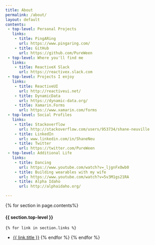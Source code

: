 ```yaml
---
title: About
permalink: /about/
layout: default
contents:
 - top-level: Personal Projects
   links:
    - title: PingARing
      url: https://www.pingaring.com/
    - title: GitHub
      url: https://github.com/PureWeen
 - top-level: Where you'll find me
   links:
    - title: ReactiveX Slack
      url: https://reactivex.slack.com
 - top-level: Projects I enjoy 
   links:
    - title: ReactiveUI
      url: http://reactiveui.net/
    - title: DynamicData
      url: https://dynamic-data.org/
    - title: Xamarin.Forms
      url: https://www.xamarin.com/forms
 - top-level: Social Profiles
   links:
    - title: Stackoverflow
      url: http://stackoverflow.com/users/953734/shane-neuville
    - title: LinkedIn
      url: www.linkedin.com/in/ShaneNeu
    - title: Twitter
      url: https://twitter.com/PureWeen
 - top-level: Additional Life
   links:
    - title: Dancing
      url: https://www.youtube.com/watch?v=_ljgnFxOwb0
    - title: Building wearables with my wife
      url: https://www.youtube.com/watch?v=5v3M1gs21RA
    - title: Alpha Idaho
      url: http://alphaidaho.org/

---
```

 
{% for section in page.contents%}
#### [](#header-4){{ section.top-level }}  
    {% for link in section.links %}  
*   <a class="" href="{{ link.url }}" alt="{{ link.title }}">{{ link.title }}</a>
    {% endfor %}
{% endfor %} 